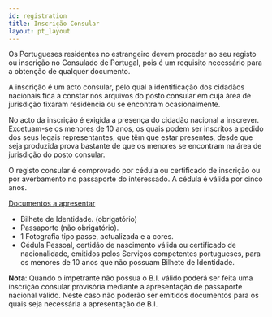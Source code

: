 ```yaml
---
id: registration
title: Inscrição Consular
layout: pt_layout
---
```


Os Portugueses residentes no estrangeiro devem proceder ao seu registo ou inscrição no Consulado de Portugal, pois é um requisito necessário para a obtenção de qualquer documento.

A inscrição é um acto consular, pelo qual a identificação dos cidadãos nacionais fica a constar nos arquivos do posto consular em cuja área de jurisdição fixaram residência ou se encontram ocasionalmente.

No acto da inscrição é exigida a presença do cidadão nacional a inscrever.
Excetuam-se os menores de 10 anos, os quais podem ser inscritos a pedido dos seus legais representantes, que têm que estar presentes, desde que seja produzida prova bastante de que os menores se encontram na área de jurisdição do posto consular.

O registo consular é comprovado por cédula ou certificado de inscrição ou por averbamento no passaporte do interessado. A cédula é válida por cinco anos.

<u>Documentos a apresentar</u>

 - Bilhete de Identidade. (obrigatório)
 - Passaporte (não obrigatório).
 - 1 Fotografia tipo passe, actualizada e a cores.
 - Cédula Pessoal, certidão de nascimento válida ou certificado de nacionalidade, emitidos pelos Serviços competentes portugueses, para os menores de 10 anos que não possuam Bilhete de Identidade.

<strong>Nota</strong>: Quando o impetrante não possua o B.I. válido poderá ser feita uma inscrição consular provisória mediante a apresentação de passaporte nacional válido. Neste caso não poderão ser emitidos documentos para os quais seja necessária a apresentação de B.I.
